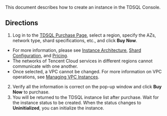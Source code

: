This document describes how to create an instance in the TDSQL Console.

## Directions
1. Log in to the [TDSQL Purchase Page](https://console.cloud.tencent.com/dcdb/buy), select a region, specify the AZs, network type, shard specifications, etc., and click **Buy Now**.
 - For more information, please see [Instance Architecture](https://intl.cloud.tencent.com/document/product/1042/33319), [Shard Configuration](https://intl.cloud.tencent.com/document/product/1042/33354), and [Pricing](https://intl.cloud.tencent.com/document/product/1042/35777).
 - The networks of Tencent Cloud services in different regions cannot communicate with one another.
 - Once selected, a VPC cannot be changed. For more information on VPC operations, see [Managing VPC Instances](https://intl.cloud.tencent.com/document/product/215/31805).
2. Verify all the information is correct on the pop-up window and click **Buy Now** to purchase.
3. You will be returned to the TDSQL instance list after purchase. Wait for the instance status to be created. When the status changes to **Uninitialized**, you can initialize the instance.

